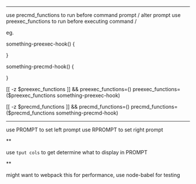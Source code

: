 ***

use precmd_functions to run before command prompt / alter prompt
use preexec_functions to run before executing command / 

eg.

something-preexec-hook() {
  
}

something-precmd-hook() {
  
}


[[ -z $preexec_functions ]] && preexec_functions=()
preexec_functions=($preexec_functions something-preexec-hook)

[[ -z $precmd_functions ]] && precmd_functions=()
precmd_functions=($precmd_functions something-precmd-hook)

***

use PROMPT to set left prompt
use RPROMPT to set right prompt

**

use `tput cols` to get determine what to display in PROMPT

**

might want to webpack this for performance, use node-babel for testing